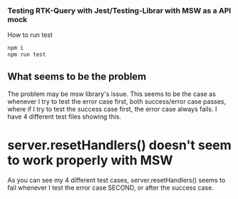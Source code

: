 ### Testing RTK-Query with Jest/Testing-Librar with MSW as a API mock

How to run test

```javascript
npm i
npm run test
```

## What seems to be the problem

The problem may be msw library's issue.
This seems to be the case as whenever I try to test the error case first, both success/error case passes, where if I try to test the success case first, the error case always fails.
I have 4 different test files showing this.

# server.resetHandlers() doesn't seem to work properly with MSW

As you can see my 4 different test cases, server.resetHandlers() seems to fail whenever I test the error case SECOND, or after the success case.
